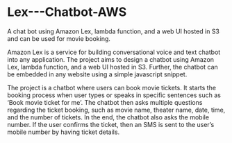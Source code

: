# Lex---Chatbot-AWS
A chat bot using Amazon Lex, lambda function, and a web UI hosted in S3 and can be used for movie booking.

Amazon Lex is a service for building conversational voice and text chatbot into any application. The project aims to design a chatbot using Amazon Lex, lambda function, and a web UI hosted in S3. Further, the chatbot can be embedded in any website using a simple javascript snippet.

The project is a chatbot where users can book movie tickets. It starts the booking process when user types or speaks in specific sentences such as ‘Book movie ticket for me’. The chatbot then asks multiple questions regarding the ticket booking, such as movie name, theater name, date, time, and the number of tickets. In the end, the chatbot also asks the mobile number. If the user confirms the ticket, then an SMS is sent to the user’s mobile number by having ticket details.

